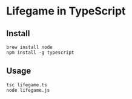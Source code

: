 # Lifegame in TypeScript

## Install

```
brew install node
npm install -g typescript
```

## Usage

```
tsc lifegame.ts
node lifegame.js
```
